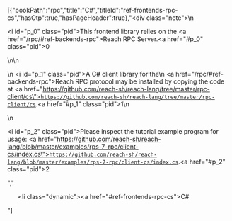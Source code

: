 [{"bookPath":"rpc","title":"C#","titleId":"ref-frontends-rpc-cs","hasOtp":true,"hasPageHeader":true},"<div class=\"note\">\n  <p><i id=\"p_0\" class=\"pid\"></i>This frontend library relies on the <a href=\"/rpc/#ref-backends-rpc\">Reach RPC Server</a>.<a href=\"#p_0\" class=\"pid\">0</a></p>\n</div>\n<p>\n  <i id=\"p_1\" class=\"pid\"></i>A C# client library for the\n  <a href=\"/rpc/#ref-backends-rpc\">Reach RPC protocol</a> may be installed by copying the code at <a href=\"https://github.com/reach-sh/reach-lang/tree/master/rpc-client/cs\"><code>https://github.com/reach-sh/reach-lang/tree/master/rpc-client/cs</code></a>.<a href=\"#p_1\" class=\"pid\">1</a>\n</p>\n<p><i id=\"p_2\" class=\"pid\"></i>Please inspect the tutorial example program for usage: <a href=\"https://github.com/reach-sh/reach-lang/blob/master/examples/rps-7-rpc/client-cs/index.cs\"><code>https://github.com/reach-sh/reach-lang/blob/master/examples/rps-7-rpc/client-cs/index.cs</code></a>.<a href=\"#p_2\" class=\"pid\">2</a></p>","<ul><li class=\"dynamic\"><a href=\"#ref-frontends-rpc-cs\">C#</a></li></ul>"]